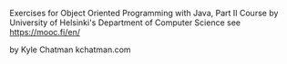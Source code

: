 Exercises for Object Oriented Programming with Java, Part II
Course by University of Helsinki's Department of Computer Science
see https://mooc.fi/en/

by Kyle Chatman
kchatman.com